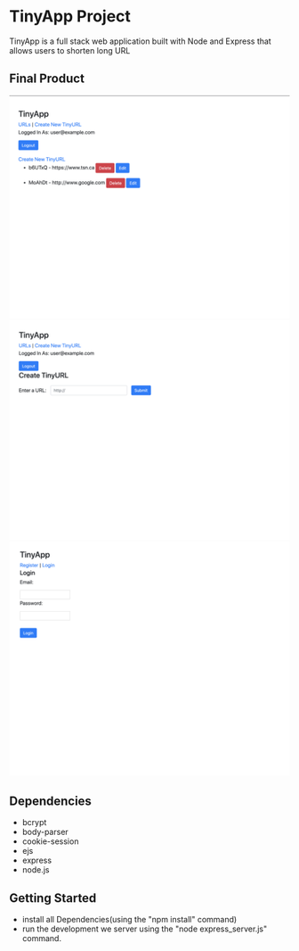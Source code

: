 # TinyApp Project
TinyApp is a full stack web application built with Node and Express that allows users to shorten long URL

## Final Product
!["URL_show_page"](https://github.com/sunasunasun/TinyApp/blob/master/docs/URL_show_page.png?raw=true)
!["creat_tinyURL_page"](https://github.com/sunasunasun/TinyApp/blob/master/docs/creat_tinyURL_page.png?raw=true)
!["login_page"](https://github.com/sunasunasun/TinyApp/blob/master/docs/login_page.png?raw=true)
## Dependencies
- bcrypt
- body-parser
- cookie-session
- ejs
- express
- node.js

## Getting Started
- install all Dependencies(using the "npm install" command)
- run the development we server using the "node express_server.js" command.